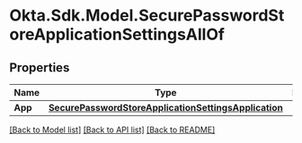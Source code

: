 # Okta.Sdk.Model.SecurePasswordStoreApplicationSettingsAllOf

## Properties

Name | Type | Description | Notes
------------ | ------------- | ------------- | -------------
**App** | [**SecurePasswordStoreApplicationSettingsApplication**](SecurePasswordStoreApplicationSettingsApplication.md) |  | [optional] 

[[Back to Model list]](../README.md#documentation-for-models) [[Back to API list]](../README.md#documentation-for-api-endpoints) [[Back to README]](../README.md)

